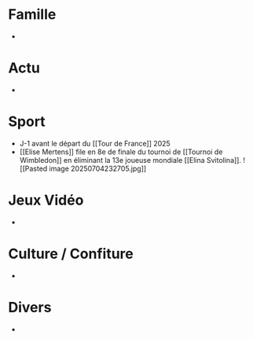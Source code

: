 # Famille
- 
# Actu
- 
# Sport
- J-1 avant le départ du [[Tour de France]] 2025
- [[Elise Mertens]] file en 8e de finale du tournoi de [[Tournoi de Wimbledon]] en éliminant la 13e joueuse mondiale [[Elina Svitolina]].
  ![[Pasted image 20250704232705.jpg]]
# Jeux Vidéo
- 
# Culture / Confiture
- 
# Divers
- 
